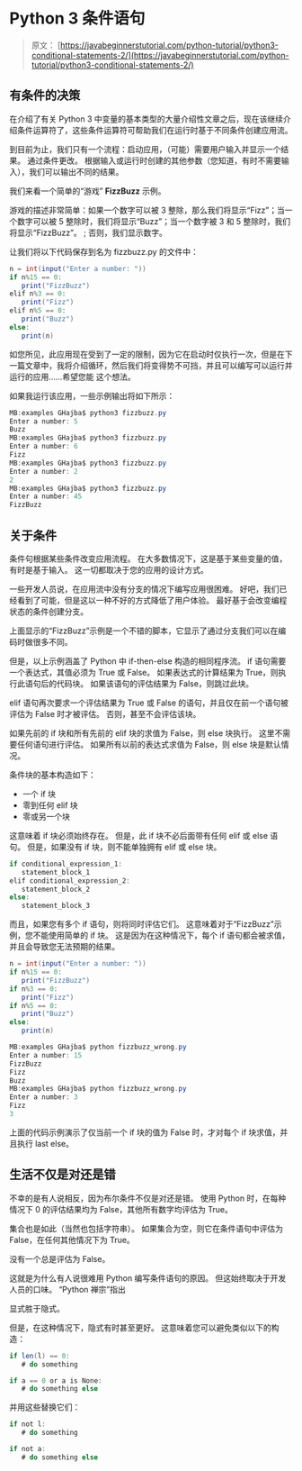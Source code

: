 # Python 3 条件语句

> 原文： [https://javabeginnerstutorial.com/python-tutorial/python3-conditional-statements-2/](https://javabeginnerstutorial.com/python-tutorial/python3-conditional-statements-2/)

## 有条件的决策

在介绍了有关 Python 3 中变量的基本类型的大量介绍性文章之后，现在该继续介绍条件运算符了，这些条件运算符可帮助我们在运行时基于不同条件创建应用流。

到目前为止，我们只有一个流程：启动应用，（可能）需要用户输入并显示一个结果。 通过条件更改。 根据输入或运行时创建的其他参数（您知道，有时不需要输入），我们可以输出不同的结果。

我们来看一个简单的“游戏” **FizzBu​​zz** 示例。

游戏的描述非常简单：如果一个数字可以被 3 整除，那么我们将显示“Fizz”；当一个数字可以被 5 整除时，我们将显示“Buzz”；当一个数字被 3 和 5 整除时，我们将显示“FizzBu​​zz”。 ; 否则，我们显示数字。

让我们将以下代码保存到名为 fizzbuzz.py 的文件中：

```java
n = int(input("Enter a number: "))
if n%15 == 0:
   print("FizzBuzz")
elif n%3 == 0:
   print("Fizz")
elif n%5 == 0:
   print("Buzz")
else:
   print(n)
```

如您所见，此应用现在受到了一定的限制，因为它在启动时仅执行一次，但是在下一篇文章中，我将介绍循环，然后我们将变得势不可挡，并且可以编写可以运行并运行的应用……希望您能 这个想法。

如果我运行该应用，一些示例输出将如下所示：

```java
MB:examples GHajba$ python3 fizzbuzz.py
Enter a number: 5
Buzz
MB:examples GHajba$ python3 fizzbuzz.py
Enter a number: 6
Fizz
MB:examples GHajba$ python3 fizzbuzz.py
Enter a number: 2
2
MB:examples GHajba$ python3 fizzbuzz.py
Enter a number: 45
FizzBuzz
```

## 关于条件

条件句根据某些条件改变应用流程。 在大多数情况下，这是基于某些变量的值，有时是基于输入。 这一切都取决于您的应用的设计方式。

一些开发人员说，在应用流中没有分支的情况下编写应用很困难。 好吧，我们已经看到了可能，但是这以一种不好的方式降低了用户体验。 最好基于会改变编程状态的条件创建分支。

上面显示的“FizzBu​​zz”示例是一个不错的脚本，它显示了通过分支我们可以在编码时做很多不同。

但是，以上示例涵盖了 Python 中 if-then-else 构造的相同程序流。 if 语句需要一个表达式，其值必须为 True 或 False。 如果表达式的计算结果为 True，则执行此语句后的代码块。 如果该语句的评估结果为 False，则跳过此块。

elif 语句再次要求一个评估结果为 True 或 False 的语句，并且仅在前一个语句被评估为 False 时才被评估。 否则，甚至不会评估该块。

如果先前的 if 块和所有先前的 elif 块的求值为 False，则 else 块执行。 这里不需要任何语句进行评估。 如果所有以前的表达式求值为 False，则 else 块是默认情况。

条件块的基本构造如下：

*   一个 if 块
*   零到任何 elif 块
*   零或另一个块

这意味着 if 块必须始终存在。 但是，此 if 块不必后面带有任何 elif 或 else 语句。 但是，如果没有 if 块，则不能单独拥有 elif 或 else 块。

```java
if conditional_expression_1:
   statement_block_1
elif conditional_expression_2:
   statement_block_2
else:
   statement_block_3
```

而且，如果您有多个 if 语句，则将同时评估它们。 这意味着对于“FizzBu​​zz”示例，您不能使用简单的 if 块。 这是因为在这种情况下，每个 if 语句都会被求值，并且会导致您无法预期的结果。

```java
n = int(input("Enter a number: "))
if n%15 == 0:
   print("FizzBuzz")
if n%3 == 0:
   print("Fizz")
if n%5 == 0:
   print("Buzz")
else:
   print(n)

MB:examples GHajba$ python fizzbuzz_wrong.py
Enter a number: 15
FizzBuzz
Fizz
Buzz
MB:examples GHajba$ python fizzbuzz_wrong.py
Enter a number: 3
Fizz
3
```

上面的代码示例演示了仅当前一个 if 块的值为 False 时，才对每个 if 块求值，并且执行 last else。

## 生活不仅是对还是错

不幸的是有人说相反，因为布尔条件不仅是对还是错。 使用 Python 时，在每种情况下 0 的评估结果均为 False，其他所有数字均评估为 True。

集合也是如此（当然也包括字符串）。 如果集合为空，则它在条件语句中评估为 False，在任何其他情况下为 True。

没有一个总是评估为 False。

这就是为什么有人说很难用 Python 编写条件语句的原因。 但这始终取决于开发人员的口味。 “Python 禅宗”指出

显式胜于隐式。

但是，在这种情况下，隐式有时甚至更好。 这意味着您可以避免类似以下的构造：

```java
if len(l) == 0:
   # do something

if a == 0 or a is None:
   # do something else
```

并用这些替换它们：

```java
if not l:
   # do something

if not a:
   # do something else
```

